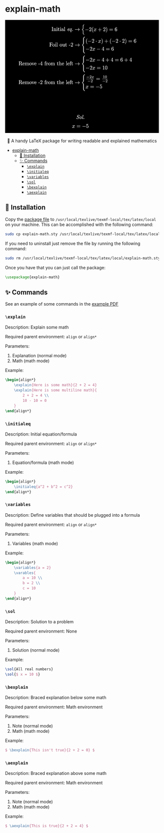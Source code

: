 # explain-math

<div align="center">
  <img alt="logo" src="./example.jpg" height="370px">
  <p>🧮 A handy LaTeX package for writing readable and explained mathematics</p>
</div>

- [explain-math](#explain-math)
  - [🚀 Installation](#-installation)
  - [✨ Commands](#-commands)
    - [`\explain`](#explain)
    - [`\initialeq`](#initialeq)
    - [`\variables`](#variables)
    - [`\sol`](#sol)
    - [`\bexplain`](#bexplain)
    - [`\aexplain`](#aexplain)

## 🚀 Installation

Copy the [package file](explain-math.sty) to `/usr/local/texlive/texmf-local/tex/latex/local` on your machine. This can be accomplished with the following command:

```bash
sudo cp explain-math.sty /usr/local/texlive/texmf-local/tex/latex/local
```

If you need to uninstall just remove the file by running the following command:

```bash
sudo rm /usr/local/texlive/texmf-local/tex/latex/local/explain-math.sty
```

Once you have that you can just call the package:

```latex
\usepackage{explain-math}
```

## ✨ Commands

See an example of some commands in the [example PDF](example.pdf)

### `\explain`

Description: Explain some math

Required parent environment: `align` or `align*`

Parameters:

1. Explanation (normal mode)
2. Math (math mode)

Example:

```latex
\begin{align*}
    \explain{Here is some math}{2 + 2 = 4}
    \explain{Here is some multiline math}{
        2 + 2 = 4 \\
        10 - 10 = 0
    }
\end{align*}
```

### `\initialeq`

Description: Initial equation/formula

Required parent environment: `align` or `align*`

Parameters:

1. Equation/formula (math mode)

Example:

```latex
\begin{align*}
    \initialeq{a^2 + b^2 = c^2}
\end{align*}
```

### `\variables`

Description: Define variables that should be plugged into a formula

Required parent environment: `align` or `align*`

Parameters:

1. Variables (math mode)

Example:

```latex
\begin{align*}
    \variables{a = 2}
    \varables{
        a = 10 \\
        b = 2 \\
        c = 10
    }
\end{align*}
```

### `\sol`

Description: Solution to a problem

Required parent environment: None

Parameters:

1. Solution (normal mode)

Example:

```latex
\sol{All real numbers}
\sol{$ x = 10 $}
```

### `\bexplain`

Description: Braced explanation below some math

Required parent environment: Math environment

Parameters:

1. Note (normal mode)
2. Math (math mode)

Example:

```latex
$ \bexplain{This isn't true}{2 + 2 = 0} $
```

### `\aexplain`

Description: Braced explanation above some math

Required parent environment: Math environment

Parameters:

1. Note (normal mode)
2. Math (math mode)

Example:

```latex
$ \aexplain{This is true}{2 + 2 = 4} $
```

